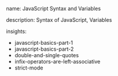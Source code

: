name: JavaScript Syntax and Variables

description: Syntax of JavaScript, Variables

insights:
  - javascript-basics-part-1
  - javascript-basics-part-2
  - double-and-single-quotes
  - infix-operators-are-left-associative
  - strict-mode